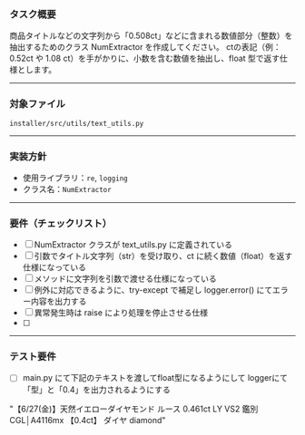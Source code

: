 ### タスク概要

商品タイトルなどの文字列から「0.508ct」などに含まれる数値部分（整数）を抽出するためのクラス NumExtractor を作成してください。
ctの表記（例：0.52ct や 1.08 ct）を手がかりに、小数を含む数値を抽出し、float 型で返す仕様とします。

---

### 対象ファイル
`installer/src/utils/text_utils.py`

---

### 実装方針

- 使用ライブラリ：`re`, `logging`
- クラス名：`NumExtractor`

---

### 要件（チェックリスト）
- [ ] NumExtractor クラスが text_utils.py に定義されている
- [ ] 引数でタイトル文字列（str）を受け取り、ct に続く数値（float）を返す仕様になっている
- [ ] メソッドに文字列を引数で渡せる仕様になっている
- [ ] 例外に対応できるように、try-except で補足し logger.error() にてエラー内容を出力する
- [ ] 異常発生時は raise により処理を停止させる仕様
- [ ]

---

### テスト要件
- [ ] main.py にて下記のテキストを渡してfloat型になるようにして loggerにて「型」と「0.4」を出力されるようにする

"【6/27(金)】天然イエローダイヤモンド ルース 0.461ct LY VS2 鑑別 CGL│A4116mx 【0.4ct】 ダイヤ diamond"
